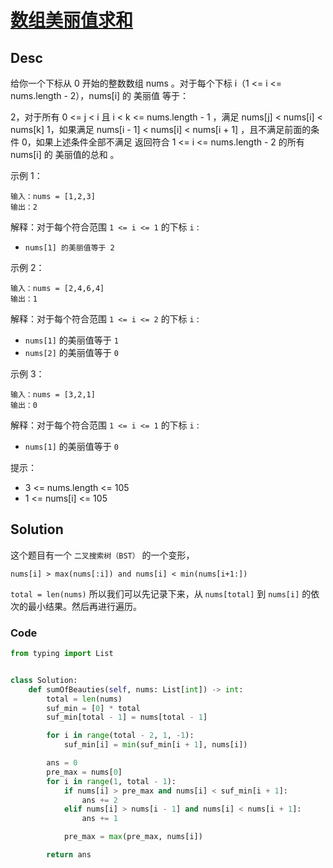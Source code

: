# [数组美丽值求和](https://leetcode.cn/problems/sum-of-beauty-in-the-array/description/?envType=daily-question&envId=2025-03-11)

## Desc

给你一个下标从 0 开始的整数数组 nums 。对于每个下标 i（1 <= i <= nums.length - 2），nums[i] 的 美丽值 等于：

2，对于所有 0 <= j < i 且 i < k <= nums.length - 1 ，满足 nums[j] < nums[i] < nums[k]
1，如果满足 nums[i - 1] < nums[i] < nums[i + 1] ，且不满足前面的条件
0，如果上述条件全部不满足
返回符合 1 <= i <= nums.length - 2 的所有 nums[i] 的 美丽值的总和 。

示例 1：

```
输入：nums = [1,2,3]
输出：2

```

解释：对于每个符合范围 `1 <= i <= 1` 的下标 `i` :

- `nums[1] 的美丽值等于 2`

示例 2：

```
输入：nums = [2,4,6,4]
输出：1

```

解释：对于每个符合范围 `1 <= i <= 2` 的下标 `i` :

- `nums[1]` 的美丽值等于 `1`
- `nums[2]` 的美丽值等于 `0`

示例 3：

```
输入：nums = [3,2,1]
输出：0
```

解释：对于每个符合范围 `1 <= i <= 1` 的下标 `i` :

- `nums[1]` 的美丽值等于 `0`

提示：

* 3 <= nums.length <= 105
* 1 <= nums[i] <= 105

## Solution

这个题目有一个 `二叉搜索树（BST）` 的一个变形，

`nums[i] > max(nums[:i]) and nums[i] < min(nums[i+1:])`

`total = len(nums)`
所以我们可以先记录下来，从 `nums[total]` 到 `nums[i]` 的依次的最小结果。然后再进行遍历。

### Code

```python
from typing import List


class Solution:
    def sumOfBeauties(self, nums: List[int]) -> int:
        total = len(nums)
        suf_min = [0] * total
        suf_min[total - 1] = nums[total - 1]

        for i in range(total - 2, 1, -1):
            suf_min[i] = min(suf_min[i + 1], nums[i])

        ans = 0
        pre_max = nums[0]
        for i in range(1, total - 1):
            if nums[i] > pre_max and nums[i] < suf_min[i + 1]:
                ans += 2
            elif nums[i] > nums[i - 1] and nums[i] < nums[i + 1]:
                ans += 1

            pre_max = max(pre_max, nums[i])

        return ans

```

